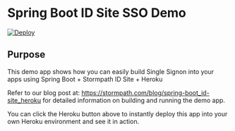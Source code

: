# Spring Boot ID Site SSO Demo

[![Deploy](https://www.herokucdn.com/deploy/button.png)](https://heroku.com/deploy?template=https://github.com/stormpath/stormpath-id-site-multi-tenant)

## Purpose

This demo app shows how you can easily build Single Signon into your apps using Spring Boot + Stormpath ID Site + Heroku

Refer to our blog post at: https://stormpath.com/blog/spring-boot_id-site_heroku for detailed information on building and running the demo app.

You can click the Heroku button above to instantly deploy this app into your own Heroku environment and see it in action. 
